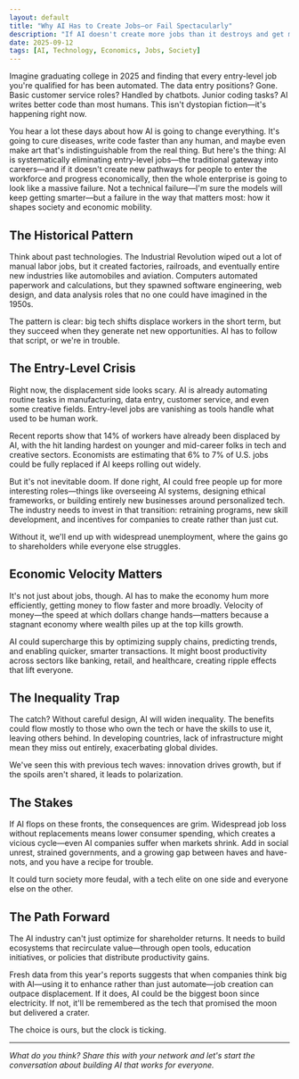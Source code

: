 ```yaml
---
layout: default
title: "Why AI Has to Create Jobs—or Fail Spectacularly"
description: "If AI doesn't create more jobs than it destroys and get money flowing broadly through the economy, the whole enterprise will fail spectacularly—not technically, but socially."
date: 2025-09-12
tags: [AI, Technology, Economics, Jobs, Society]
---
```


Imagine graduating college in 2025 and finding that every entry-level job you're qualified for has been automated. The data entry positions? Gone. Basic customer service roles? Handled by chatbots. Junior coding tasks? AI writes better code than most humans. This isn't dystopian fiction—it's happening right now.

You hear a lot these days about how AI is going to change everything. It's going to cure diseases, write code faster than any human, and maybe even make art that's indistinguishable from the real thing. But here's the thing: AI is systematically eliminating entry-level jobs—the traditional gateway into careers—and if it doesn't create new pathways for people to enter the workforce and progress economically, then the whole enterprise is going to look like a massive failure. Not a technical failure—I'm sure the models will keep getting smarter—but a failure in the way that matters most: how it shapes society and economic mobility.

## The Historical Pattern

Think about past technologies. The Industrial Revolution wiped out a lot of manual labor jobs, but it created factories, railroads, and eventually entire new industries like automobiles and aviation. Computers automated paperwork and calculations, but they spawned software engineering, web design, and data analysis roles that no one could have imagined in the 1950s. 

The pattern is clear: big tech shifts displace workers in the short term, but they succeed when they generate net new opportunities. AI has to follow that script, or we're in trouble.

## The Entry-Level Crisis

Right now, the displacement side looks scary. AI is already automating routine tasks in manufacturing, data entry, customer service, and even some creative fields. Entry-level jobs are vanishing as tools handle what used to be human work. 

Recent reports show that 14% of workers have already been displaced by AI, with the hit landing hardest on younger and mid-career folks in tech and creative sectors. Economists are estimating that 6% to 7% of U.S. jobs could be fully replaced if AI keeps rolling out widely.

But it's not inevitable doom. If done right, AI could free people up for more interesting roles—things like overseeing AI systems, designing ethical frameworks, or building entirely new businesses around personalized tech. The industry needs to invest in that transition: retraining programs, new skill development, and incentives for companies to create rather than just cut. 

Without it, we'll end up with widespread unemployment, where the gains go to shareholders while everyone else struggles.

## Economic Velocity Matters

It's not just about jobs, though. AI has to make the economy hum more efficiently, getting money to flow faster and more broadly. Velocity of money—the speed at which dollars change hands—matters because a stagnant economy where wealth piles up at the top kills growth. 

AI could supercharge this by optimizing supply chains, predicting trends, and enabling quicker, smarter transactions. It might boost productivity across sectors like banking, retail, and healthcare, creating ripple effects that lift everyone.

## The Inequality Trap

The catch? Without careful design, AI will widen inequality. The benefits could flow mostly to those who own the tech or have the skills to use it, leaving others behind. In developing countries, lack of infrastructure might mean they miss out entirely, exacerbating global divides. 

We've seen this with previous tech waves: innovation drives growth, but if the spoils aren't shared, it leads to polarization.

## The Stakes

If AI flops on these fronts, the consequences are grim. Widespread job loss without replacements means lower consumer spending, which creates a vicious cycle—even AI companies suffer when markets shrink. Add in social unrest, strained governments, and a growing gap between haves and have-nots, and you have a recipe for trouble. 

It could turn society more feudal, with a tech elite on one side and everyone else on the other.

## The Path Forward

The AI industry can't just optimize for shareholder returns. It needs to build ecosystems that recirculate value—through open tools, education initiatives, or policies that distribute productivity gains. 

Fresh data from this year's reports suggests that when companies think big with AI—using it to enhance rather than just automate—job creation can outpace displacement. If it does, AI could be the biggest boon since electricity. If not, it'll be remembered as the tech that promised the moon but delivered a crater. 

The choice is ours, but the clock is ticking.

---

*What do you think? Share this with your network and let's start the conversation about building AI that works for everyone.*

